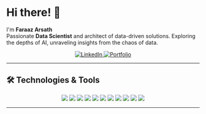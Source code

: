 # Hi there! 👋  
I'm **Faraaz Arsath**  
Passionate **Data Scientist** and architect of data-driven solutions. Exploring the depths of AI, unraveling insights from the chaos of data.

<div style="text-align: center;">
  <a href="https://www.linkedin.com/in/faraazarsath" target="_blank">
    <img src="https://img.shields.io/badge/-LinkedIn-0A66C2?logo=linkedin&logoColor=white&style=flat&width=70" alt="LinkedIn" />
  </a>
  <a href="https://faraazarsath.github.io" target="_blank">
    <img src="https://img.shields.io/badge/-Portfolio-181717?logo=github&logoColor=white&style=flat&width=70" alt="Portfolio" />
  </a>
</div>

---
## 🛠️ Technologies & Tools  
<p align="center">
  <img src="https://img.shields.io/badge/-Python-3776AB?logo=python&logoColor=white&style=for-the-badge" />
  <img src="https://img.shields.io/badge/-Pandas-150458?logo=pandas&logoColor=white&style=for-the-badge" />
  <img src="https://img.shields.io/badge/-NumPy-013243?logo=numpy&logoColor=white&style=for-the-badge" />
  <img src="https://img.shields.io/badge/-Matplotlib-ffdd54?logo=plotly&logoColor=black&style=for-the-badge" />
  <img src="https://img.shields.io/badge/-Scikit_Learn-F7931E?logo=scikit-learn&logoColor=white&style=for-the-badge" />
  <img src="https://img.shields.io/badge/-MongoDB-47A248?logo=mongodb&logoColor=white&style=for-the-badge" />
  <img src="https://img.shields.io/badge/-Jupyter-F37626?logo=jupyter&logoColor=white&style=for-the-badge" />
  <img src="https://img.shields.io/badge/-MySQL-4479A1?logo=mysql&logoColor=white&style=for-the-badge" />
  <img src="https://img.shields.io/badge/-Git-F05032?logo=git&logoColor=white&style=for-the-badge" />
  <img src="https://img.shields.io/badge/-Snowflake-29B5E8?logo=snowflake&logoColor=white&style=for-the-badge" />
  <img src="https://img.shields.io/badge/-Power_BI-FF8700?logo=powerbi&logoColor=white&style=for-the-badge" />
</p>
 
---



